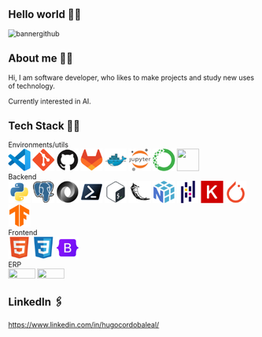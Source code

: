 ## Hello world 🙋‍♂️
![bannergithub](https://github.com/hugo-cordoba/hugo-cordoba/assets/110393853/ad7b08b9-4c95-4ba8-abe6-75ddab822f57)

## About me 👨‍🎓
Hi, I am software developer, who likes to make projects and study new uses of technology.

Currently interested in AI.

## Tech Stack 👨‍💻
<div>
    Environments/utils
    <div>  
        <img src="https://github.com/devicons/devicon/blob/master/icons/vscode/vscode-original.svg" width="45px" height="45px">
        <img src="https://github.com/devicons/devicon/blob/master/icons/git/git-original.svg" width="45px" height="45px">
        <img src="https://github.com/devicons/devicon/blob/master/icons/github/github-original.svg" width="45px" height="45px">
        <img src="https://github.com/devicons/devicon/blob/master/icons/gitlab/gitlab-original.svg" width="45px" height="45px">
        <img src="https://github.com/devicons/devicon/blob/master/icons/docker/docker-original.svg" width="45px" height="45px">
        <img src="https://github.com/devicons/devicon/blob/master/icons/jupyter/jupyter-original-wordmark.svg" width="45px" height="45px">
        <img src="https://github.com/devicons/devicon/blob/master/icons/anaconda/anaconda-original.svg" width="45px" height="45px">
        <img src="https://huggingface.co/front/assets/huggingface_logo-noborder.svg" width="45px" height="45px">
    </div>
    Backend
    <div>  
        <img src="https://github.com/devicons/devicon/blob/master/icons/python/python-original.svg" width="45px" height="45px">
        <img src="https://github.com/devicons/devicon/blob/master/icons/postgresql/postgresql-original.svg" width="45px" height="45px"> 
        <img src="https://github.com/devicons/devicon/blob/master/icons/json/json-original.svg" width="45px" height="45px"> 
        <img src="https://github.com/devicons/devicon/blob/master/icons/powershell/powershell-original.svg" width="45px" height="45px">
        <img src="https://github.com/devicons/devicon/blob/master/icons/bash/bash-original.svg" width="45px" height="45px">
        <img src="https://github.com/devicons/devicon/blob/master/icons/flask/flask-original.svg" width="45px" height="45px">
        <img src="https://github.com/devicons/devicon/blob/master/icons/numpy/numpy-original.svg" width="45px" height="45px">
        <img src="https://github.com/devicons/devicon/blob/master/icons/pandas/pandas-original.svg" width="45px" height="45px">
        <img src="https://github.com/devicons/devicon/blob/master/icons/keras/keras-original.svg" width="45px" height="45px">
        <img src="https://github.com/devicons/devicon/blob/master/icons/pytorch/pytorch-original.svg" width="45px" height="45px">
        <img src="https://github.com/devicons/devicon/blob/master/icons/tensorflow/tensorflow-original.svg" width="45px" height="45px">
    </div>
    Frontend
    <div>
        <img src="https://github.com/devicons/devicon/blob/master/icons/html5/html5-original.svg" width="45px" height="45px">
        <img src="https://github.com/devicons/devicon/blob/master/icons/css3/css3-original.svg" width="45px" height="45px"> 
        <img src="https://github.com/devicons/devicon/blob/master/icons/bootstrap/bootstrap-original.svg" width="45px" height="45px">
    </div>
    ERP
    <div>
       <img src="https://odoocdn.com/openerp_website/static/src/img/assets/png/odoo_logo.png" width="55px" height="20px">
        <img src="https://odoo-community.org/web/image/website/1/logo/The%20Odoo%20Community%20Association%20%7C%20OCA?unique=77e123f" width="55px" height="20px">
    </div>
    
    
    
</div>

## LinkedIn 🖇️
https://www.linkedin.com/in/hugocordobaleal/
